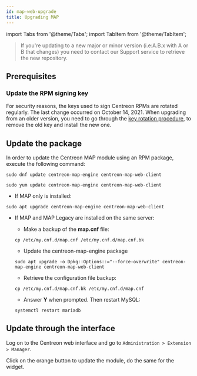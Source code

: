 ```yaml
---
id: map-web-upgrade
title: Upgrading MAP
---
```

import Tabs from '@theme/Tabs';
import TabItem from '@theme/TabItem';

> If you're updating to a new major or minor version (i.e:A.B.x with A or B that
> changes) you need to contact our Support service to retrieve the new
> repository.

## Prerequisites

### Update the RPM signing key

For security reasons, the keys used to sign Centreon RPMs are rotated regularly. The last change occurred on October 14, 2021. When upgrading from an older version, you need to go through the [key rotation procedure](../security/key-rotation.md#existing-installation), to remove the old key and install the new one.

## Update the package

In order to update the Centreon MAP module using an RPM package, execute the
following command:

<Tabs groupId="sync">
<TabItem value="Alma / RHEL / Oracle Linux 8" label="Alma / RHEL / Oracle Linux 8">

``` shell
sudo dnf update centreon-map-engine centreon-map-web-client
```

</TabItem>
<TabItem value="CentOS 7" label="CentOS 7">

``` shell
sudo yum update centreon-map-engine centreon-map-web-client
```

</TabItem>
<TabItem value="Debian 11" label="Debian 11">

 - If MAP only is installed:
 
 ``` shell
 sudo apt upgrade centreon-map-engine centreon-map-web-client
 ```
  
 - If MAP and MAP Legacy are installed on the same server:
   
   - Make a backup of the **map.cnf** file:
    
    ```shell
    cp /etc/my.cnf.d/map.cnf /etc/my.cnf.d/map.cnf.bk
    ```

   - Update the centreon-map-engine package
   
    ``` shell
    sudo apt upgrade -o Dpkg::Options::="--force-overwrite" centreon-map-engine centreon-map-web-client
    ```

   - Retrieve the configuration file backup:
   
    ```shell
    cp /etc/my.cnf.d/map.cnf.bk /etc/my.cnf.d/map.cnf
    ```

   - Answer **Y** when prompted. Then restart MySQL:
   
    ```shell
    systemctl restart mariadb
    ```

</TabItem>
</Tabs>

## Update through the interface

Log on to the Centreon web interface and go to `Administration > Extension >
Manager`.

Click on the orange button to update the module, do the same for the widget.
